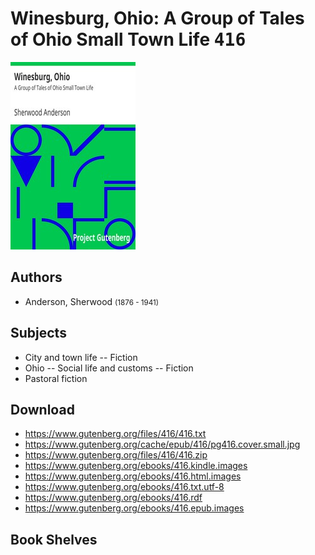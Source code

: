 # Winesburg, Ohio: A Group of Tales of Ohio Small Town Life <kbd>416</kbd>

![](./cover.medium.jpg "")

## Authors


 - Anderson, Sherwood <small>(1876 - 1941)</small>

## Subjects


 - City and town life -- Fiction
 - Ohio -- Social life and customs -- Fiction
 - Pastoral fiction

## Download


 - https://www.gutenberg.org/files/416/416.txt
 - https://www.gutenberg.org/cache/epub/416/pg416.cover.small.jpg
 - https://www.gutenberg.org/files/416/416.zip
 - https://www.gutenberg.org/ebooks/416.kindle.images
 - https://www.gutenberg.org/ebooks/416.html.images
 - https://www.gutenberg.org/ebooks/416.txt.utf-8
 - https://www.gutenberg.org/ebooks/416.rdf
 - https://www.gutenberg.org/ebooks/416.epub.images

## Book Shelves


